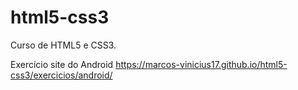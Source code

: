 # html5-css3
 Curso de HTML5 e CSS3.

 Exercício site do Android https://marcos-vinicius17.github.io/html5-css3/exercicios/android/
